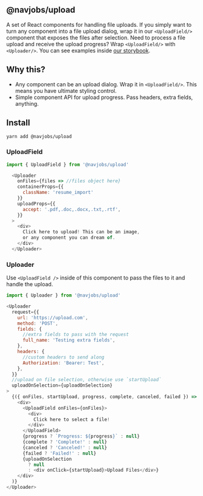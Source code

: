 ## @navjobs/upload

A set of React components for handling file uploads. If you simply want to turn any component into a file upload dialog, wrap it in our `<UploadField/>` component that exposes the files after selection. Need to process a file upload and receive the upload progress? Wrap `<UploadField/>` with `<Uploader/>`. You can see examples inside [our storybook](/stories/index.js).


## Why this?

- Any component can be an upload dialog. Wrap it in `<UploadField/>`. This means you have ultimate styling control.
- Simple component API for upload progress. Pass headers, extra fields, anything.

## Install

```
yarn add @navjobs/upload
```


### UploadField

```js
import { UploadField } from '@navjobs/upload'

  <Uploader
    onFiles={files => //files object here}
    containerProps={{
      className: 'resume_import'
    }}
    uploadProps={{
      accept: '.pdf,.doc,.docx,.txt,.rtf',
    }}
  >
    <div>
      Click here to upload! This can be an image,
      or any component you can dream of.
    </div>
  </Uploader>
```

### Uploader

Use `<UploadField />` inside of this component to pass the files to it and handle the upload.

```js
import { Uploader } from '@navjobs/upload'

<Uploader
  request={{
    url: 'https://upload.com',
    method: 'POST',
    fields: {
      //extra fields to pass with the request
      full_name: 'Testing extra fields',
    },
    headers: {
      //custom headers to send along
      Authorization: 'Bearer: Test',
    },
  }}
  //upload on file selection, otherwise use `startUpload`
  uploadOnSelection={uploadOnSelection}
>
  {({ onFiles, startUpload, progress, complete, canceled, failed }) => (
    <div>
      <UploadField onFiles={onFiles}>
        <div>
          Click here to select a file!
        </div>
      </UploadField>
      {progress ? `Progress: ${progress}` : null}
      {complete ? 'Complete!' : null}
      {canceled ? 'Canceled!' : null}
      {failed ? 'Failed!' : null}
      {uploadOnSelection
        ? null
        : <div onClick={startUpload}>Upload Files</div>}
    </div>
  )}
</Uploader>
```
